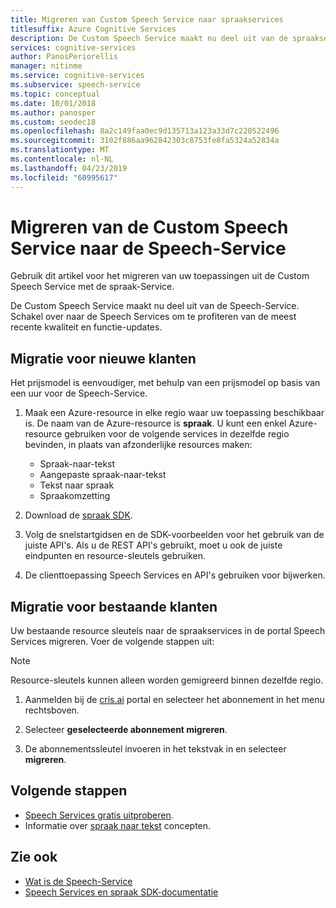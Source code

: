 ```yaml
---
title: Migreren van Custom Speech Service naar spraakservices
titlesuffix: Azure Cognitive Services
description: De Custom Speech Service maakt nu deel uit van de spraakservices. Schakel over naar de Speech Services om te profiteren van de meest recente kwaliteit en functie-updates.
services: cognitive-services
author: PanosPeriorellis
manager: nitinme
ms.service: cognitive-services
ms.subservice: speech-service
ms.topic: conceptual
ms.date: 10/01/2018
ms.author: panosper
ms.custom: seodec18
ms.openlocfilehash: 8a2c149faa0ec9d135713a123a33d7c220522496
ms.sourcegitcommit: 3102f886aa962842303c8753fe8fa5324a52834a
ms.translationtype: MT
ms.contentlocale: nl-NL
ms.lasthandoff: 04/23/2019
ms.locfileid: "60995617"
---
```

# <a name="migrate-from-the-custom-speech-service-to-the-speech-service"></a>Migreren van de Custom Speech Service naar de Speech-Service

Gebruik dit artikel voor het migreren van uw toepassingen uit de Custom Speech Service met de spraak-Service.

De Custom Speech Service maakt nu deel uit van de Speech-Service. Schakel over naar de Speech Services om te profiteren van de meest recente kwaliteit en functie-updates.

## <a name="migration-for-new-customers"></a>Migratie voor nieuwe klanten

Het prijsmodel is eenvoudiger, met behulp van een prijsmodel op basis van een uur voor de Speech-Service.  

1. Maak een Azure-resource in elke regio waar uw toepassing beschikbaar is. De naam van de Azure-resource is **spraak**. U kunt een enkel Azure-resource gebruiken voor de volgende services in dezelfde regio bevinden, in plaats van afzonderlijke resources maken:

    * Spraak-naar-tekst
    * Aangepaste spraak-naar-tekst
    * Tekst naar spraak
    * Spraakomzetting

2. Download de [spraak SDK](speech-sdk.md).

3. Volg de snelstartgidsen en de SDK-voorbeelden voor het gebruik van de juiste API's. Als u de REST API's gebruikt, moet u ook de juiste eindpunten en resource-sleutels gebruiken.

4. De clienttoepassing Speech Services en API's gebruiken voor bijwerken.

## <a name="migration-for-existing-customers"></a>Migratie voor bestaande klanten

Uw bestaande resource sleutels naar de spraakservices in de portal Speech Services migreren. Voer de volgende stappen uit:

> [!NOTE]
> Resource-sleutels kunnen alleen worden gemigreerd binnen dezelfde regio.

1. Aanmelden bij de [cris.ai](https://cris.ai/Home/CustomSpeech) portal en selecteer het abonnement in het menu rechtsboven.

2. Selecteer **geselecteerde abonnement migreren**.

3. De abonnementssleutel invoeren in het tekstvak in en selecteer **migreren**.

## <a name="next-steps"></a>Volgende stappen

* [Speech Services gratis uitproberen](get-started.md).
* Informatie over [spraak naar tekst](./speech-to-text.md) concepten.

## <a name="see-also"></a>Zie ook

* [Wat is de Speech-Service](overview.md)
* [Speech Services en spraak SDK-documentatie](speech-sdk.md#get-the-sdk)
